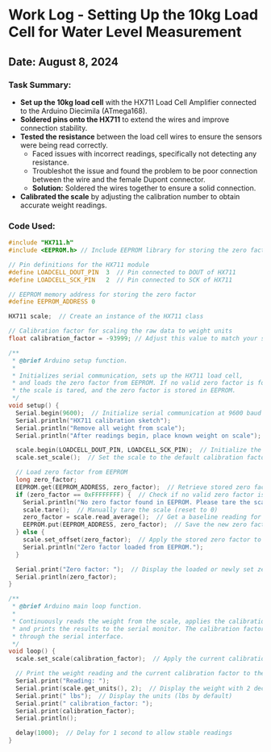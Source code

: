 # Work Log - Setting Up the 10kg Load Cell for Water Level Measurement

## Date: August 8, 2024

### Task Summary:

- **Set up the 10kg load cell** with the HX711 Load Cell Amplifier connected to the Arduino Diecimila (ATmega168).
- **Soldered pins onto the HX711** to extend the wires and improve connection stability.
- **Tested the resistance** between the load cell wires to ensure the sensors were being read correctly.
  - Faced issues with incorrect readings, specifically not detecting any resistance.
  - Troubleshot the issue and found the problem to be poor connection between the wire and the female Dupont connector.
  - **Solution:** Soldered the wires together to ensure a solid connection.
- **Calibrated the scale** by adjusting the calibration number to obtain accurate weight readings.

### Code Used:

```cpp
#include "HX711.h"
#include <EEPROM.h> // Include EEPROM library for storing the zero factor

// Pin definitions for the HX711 module
#define LOADCELL_DOUT_PIN  3  // Pin connected to DOUT of HX711
#define LOADCELL_SCK_PIN   2  // Pin connected to SCK of HX711

// EEPROM memory address for storing the zero factor
#define EEPROM_ADDRESS 0

HX711 scale;  // Create an instance of the HX711 class

// Calibration factor for scaling the raw data to weight units
float calibration_factor = -93999; // Adjust this value to match your scale setup

/**
 * @brief Arduino setup function.
 *
 * Initializes serial communication, sets up the HX711 load cell,
 * and loads the zero factor from EEPROM. If no valid zero factor is found,
 * the scale is tared, and the zero factor is stored in EEPROM.
 */
void setup() {
  Serial.begin(9600);  // Initialize serial communication at 9600 baud rate
  Serial.println("HX711 calibration sketch");
  Serial.println("Remove all weight from scale");
  Serial.println("After readings begin, place known weight on scale");

  scale.begin(LOADCELL_DOUT_PIN, LOADCELL_SCK_PIN);  // Initialize the HX711 module
  scale.set_scale();  // Set the scale to the default calibration factor

  // Load zero factor from EEPROM
  long zero_factor;
  EEPROM.get(EEPROM_ADDRESS, zero_factor);  // Retrieve stored zero factor from EEPROM
  if (zero_factor == 0xFFFFFFFF) {  // Check if no valid zero factor is found in EEPROM
    Serial.println("No zero factor found in EEPROM. Please tare the scale manually.");
    scale.tare();  // Manually tare the scale (reset to 0)
    zero_factor = scale.read_average();  // Get a baseline reading for the zero factor
    EEPROM.put(EEPROM_ADDRESS, zero_factor);  // Save the new zero factor to EEPROM
  } else {
    scale.set_offset(zero_factor);  // Apply the stored zero factor to the scale
    Serial.println("Zero factor loaded from EEPROM.");
  }

  Serial.print("Zero factor: ");  // Display the loaded or newly set zero factor
  Serial.println(zero_factor);
}

/**
 * @brief Arduino main loop function.
 *
 * Continuously reads the weight from the scale, applies the calibration factor,
 * and prints the results to the serial monitor. The calibration factor can be adjusted
 * through the serial interface.
 */
void loop() {
  scale.set_scale(calibration_factor);  // Apply the current calibration factor

  // Print the weight reading and the current calibration factor to the serial monitor
  Serial.print("Reading: ");
  Serial.print(scale.get_units(), 2);  // Display the weight with 2 decimal places
  Serial.print(" lbs");  // Display the units (lbs by default)
  Serial.print(" calibration_factor: ");
  Serial.print(calibration_factor);
  Serial.println();

  delay(1000);  // Delay for 1 second to allow stable readings
}
```
